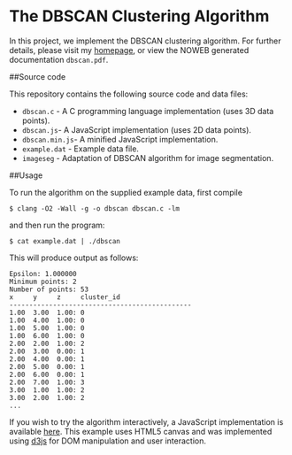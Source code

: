 # The DBSCAN Clustering Algorithm

In this project, we implement the DBSCAN clustering algorithm. For
further details, please visit my
[homepage](http://yaikhom.com/2015/09/04/implementing-the-dbscan-clustering-algorithm.html),
or view the NOWEB generated documentation `dbscan.pdf`.

##Source code

This repository contains the following source code and data files:

* `dbscan.c` - A C programming language implementation (uses 3D data points).
* `dbscan.js`- A JavaScript implementation (uses 2D data points).
* `dbscan.min.js`- A minified JavaScript implementation.
* `example.dat` - Example data file.
* `imageseg` - Adaptation of DBSCAN algorithm for image segmentation.

##Usage

To run the algorithm on the supplied example data, first compile

    $ clang -O2 -Wall -g -o dbscan dbscan.c -lm

and then run the program:

    $ cat example.dat | ./dbscan

This will produce output as follows:

    Epsilon: 1.000000
    Minimum points: 2
    Number of points: 53
    x     y     z     cluster_id
    ----------------------------------------------
    1.00  3.00  1.00: 0
    1.00  4.00  1.00: 0
    1.00  5.00  1.00: 0
    1.00  6.00  1.00: 0
    2.00  2.00  1.00: 2
    2.00  3.00  0.00: 1
    2.00  4.00  0.00: 1
    2.00  5.00  0.00: 1
    2.00  6.00  0.00: 1
    2.00  7.00  1.00: 3
    3.00  1.00  1.00: 2
    3.00  2.00  1.00: 2
    ...

If you wish to try the algorithm interactively, a JavaScript
implementation is available
[here](http://yaikhom.com/2015/09/04/implementing-the-dbscan-clustering-algorithm.html). This
example uses HTML5 canvas and was implemented using
[d3js](http://d3js.org) for DOM manipulation and user interaction.

